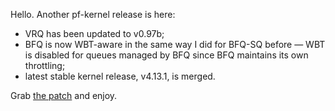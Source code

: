 Hello. Another pf-kernel release is here:

  * VRQ has been updated to v0.97b;
  * BFQ is now WBT-aware in the same way I did for BFQ-SQ before — WBT is disabled for queues managed by BFQ since BFQ maintains its own throttling;
  * latest stable kernel release, v4.13.1, is merged.

Grab [the patch](https://pf.natalenko.name/sources/4.13/patch-4.13-pf2.xz) and
enjoy.

